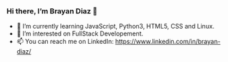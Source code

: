 ### Hi there, I’m Brayan Diaz 👋

- 🌱 I’m currently learning JavaScript, Python3, HTML5, CSS and Linux.
- 👀 I’m interested on FullStack Developement. 
- 📫 You can reach me on LinkedIn: https://www.linkedin.com/in/brayan-diaz/
<!--- - 💞️ I’m looking to collaborate on ... --->



<!---
MrDarthHub/MrDarthHub is a ✨ special ✨ repository because its `README.md` (this file) appears on your GitHub profile.
You can click the Preview link to take a look at your changes.
--->

